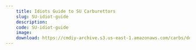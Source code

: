 ```yaml
---
    title: Idiots Guide to SU Carburettors
    slug: SU-idiot-guide
    description:
    code: SU-idiot-guide
    image:
    download: https://cmdiy-archive.s3.us-east-1.amazonaws.com/carbs/documents/SU+idiot+guide.PDF
---
```

<!-- Content of the page -->

##
